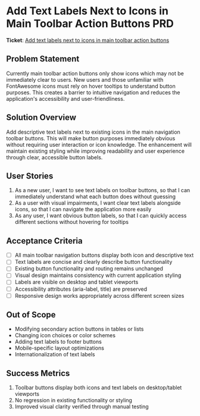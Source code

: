 # Add Text Labels Next to Icons in Main Toolbar Action Buttons PRD

**Ticket**: [Add text labels next to icons in main toolbar action buttons](https://github.com/MarcinOrlowski/pyggy-expense-tracker/issues/92)

## Problem Statement

Currently main toolbar action buttons only show icons which may not be immediately clear to users.
New users and those unfamiliar with FontAwesome icons must rely on hover tooltips to understand
button purposes. This creates a barrier to intuitive navigation and reduces the application's
accessibility and user-friendliness.

## Solution Overview

Add descriptive text labels next to existing icons in the main navigation toolbar buttons. This will
make button purposes immediately obvious without requiring user interaction or icon knowledge. The
enhancement will maintain existing styling while improving readability and user experience through
clear, accessible button labels.

## User Stories

1. As a new user, I want to see text labels on toolbar buttons, so that I can immediately understand
   what each button does without guessing
1. As a user with visual impairments, I want clear text labels alongside icons, so that I can
   navigate the application more easily
1. As any user, I want obvious button labels, so that I can quickly access different sections
   without hovering for tooltips

## Acceptance Criteria

- [ ] All main toolbar navigation buttons display both icon and descriptive text
- [ ] Text labels are concise and clearly describe button functionality
- [ ] Existing button functionality and routing remains unchanged
- [ ] Visual design maintains consistency with current application styling
- [ ] Labels are visible on desktop and tablet viewports
- [ ] Accessibility attributes (aria-label, title) are preserved
- [ ] Responsive design works appropriately across different screen sizes

## Out of Scope

- Modifying secondary action buttons in tables or lists
- Changing icon choices or color schemes
- Adding text labels to footer buttons
- Mobile-specific layout optimizations
- Internationalization of text labels

## Success Metrics

1. Toolbar buttons display both icons and text labels on desktop/tablet viewports
2. No regression in existing functionality or styling
3. Improved visual clarity verified through manual testing
